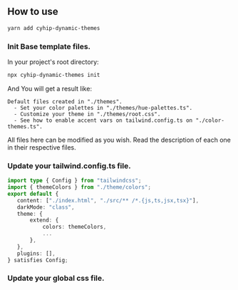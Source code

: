 ## How to use

```bash
yarn add cyhip-dynamic-themes
```

### Init Base template files.

In your project's root directory:

```bash
npx cyhip-dynamic-themes init
```

And You will get a result like:

```
Default files created in "./themes".
  - Set your color palettes in "./themes/hue-palettes.ts".
  - Customize your theme in "./themes/root.css".
  - See how to enable accent vars on tailwind.config.ts on "./color-themes.ts".
```

All files here can be modified as you wish. Read the description of each one in their respective files.

### Update your tailwind.config.ts file.

```ts
import type { Config } from "tailwindcss";
import { themeColors } from "./theme/colors";
export default {
   content: ["./index.html", "./src/** /*.{js,ts,jsx,tsx}"],
   darkMode: "class",
   theme: {
       extend: {
           colors: themeColors,
           ...
       },
   },
   plugins: [],
} satisfies Config;
```

### Update your global css file.
